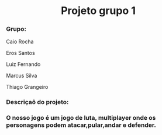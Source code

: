 
<h1 align="center">Projeto grupo 1</h1>
  <h3>Grupo:</h2>
  <p>Caio Rocha<p>
  <p>Eros Santos<p>
  <p>Luiz Fernando</p>
  <p>Marcus Silva</p>
  <p>Thiago Grangeiro</p>
  
  <h3>Descriçaõ do projeto:<h3>
  <p>O nosso jogo é um jogo de luta, multiplayer onde os personagens podem atacar,pular,andar e defender.  </p>
